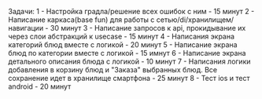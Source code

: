 Задачи:
1 - Настройка градла/решение всех ошибок с ним - 15 минут
2 - Написание каркаса(base fun) для работы с сетью/di/хранилищем/навигации - 30 минут
3 - Написание запросов к api, прокидывание их через слои абстракций к usecase - 15 минут
4 - Написания экрана категорий блюд вместе с логикой - 20 минут
5 - Написание экрана блюд по категории вместе с логикой - 15 имнут
6 - Написание экрана детального описания блюда с логикой - 10 минут
7 - Написания логики добавления в корзину блюд и "Заказа" выбранных блюд. Все сохранение идет в хранилище смартфона - 25 минут
8 - Тест ios и тест android - 20 минут
